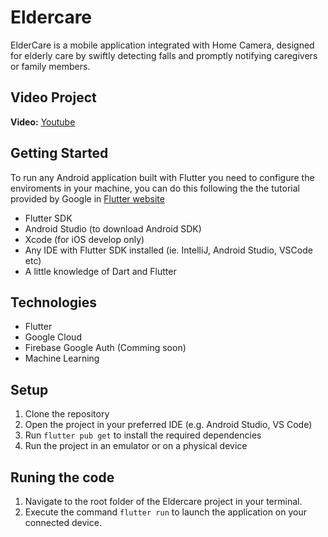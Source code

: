 # Eldercare

ElderCare is a mobile application integrated with Home Camera, designed for elderly care by swiftly detecting falls and promptly notifying caregivers or family members.

## Video Project

**Video:** [Youtube](https://www.youtube.com/watch?v=dkdzTnIheRg)

## Getting Started

To run any Android application built with Flutter you need to configure the enviroments in your machine, you can do this following the the tutorial provided by Google in [Flutter website](https://flutter.dev/docs/get-started/install)

- Flutter SDK
- Android Studio (to download Android SDK)
- Xcode (for iOS develop only)
- Any IDE with Flutter SDK installed (ie. IntelliJ, Android Studio, VSCode etc)
- A little knowledge of Dart and Flutter

## Technologies

- Flutter
- Google Cloud
- Firebase Google Auth (Comming soon)
- Machine Learning

## Setup

1. Clone the repository
2. Open the project in your preferred IDE (e.g. Android Studio, VS Code)
3. Run `flutter pub get` to install the required dependencies
4. Run the project in an emulator or on a physical device

## Runing the code

1. Navigate to the root folder of the Eldercare project in your terminal.
2. Execute the command `flutter run` to launch the application on your connected device.

